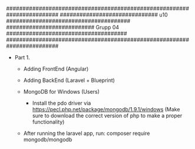 ########################################################################
############################## u10 ######################################
########################### Grupp 04 #####################################
########################################################################

- Part 1.
    * Adding FrontEnd (Angular)
    * Adding BackEnd (Laravel + Blueprint)

    * MongoDB for Windows (Users)
        - Install the pdo driver via https://pecl.php.net/package/mongodb/1.9.1/windows
          (Make sure to download the correct version of php to make a proper functionality)
    
    * After running the laravel app, run: composer require mongodb/mongodb



    